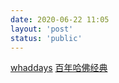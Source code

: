 ```yaml
---
date: 2020-06-22 11:05
layout: 'post'
status: 'public'
---
```


[whaddays](https://github.com/behalcyon/cited_readings/raw/master/readings/whaddaya%2Bsay.Nina.Weinstein.pdf)
[百年哈佛经典](https://github.com/behalcyon/cited_readings/raw/master/readings/%E7%99%BE%E5%B9%B4%E5%93%88%E4%BD%9B%E7%BB%8F%E5%85%B8(%E5%A5%97%E8%A3%85%E5%85%B150%E5%8D%B7)(%E8%8B%B1%E6%96%87%E5%8E%9F%E7%89%88).azw3)
[]()